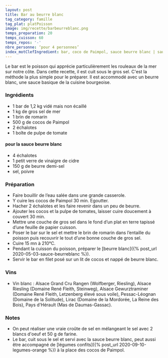 ```yaml
---
layout: post
title: Bar au beurre blanc
tag_category: famille
tag_plat: platPoisson
image: img/recette/barbeurreblanc.png
temps_preparation: 20
temps_cuisson: 60
temps_repos: '-'
nbre_personne: ‘pour 4 personnes’
index_motClefIngredient: bar, coco de Paimpol, sauce beurre blanc | sauce!beurre blanc
---
```

Le bar est le poisson qui apprécie particulièrement les rouleaux de la mer sur notre côte. Dans cette recette, il est cuit sous le gros sel. C'est la méthode la plus simple pour le préparer. Il est accommodé avec un beurre blanc, une sauce basique de la cuisine bourgeoise.

### Ingrédients
* 1 bar de 1,2 kg vidé mais non écaillé
* 1 kg de gros sel de mer
* 1 brin de romarin
* 500 g de cocos de Paimpol
* 2 échalotes
* 1 boîte de pulpe de tomate

#### pour la sauce beurre blanc
* 4 échalotes
* 1 petit verre de vinaigre de cidre
* 150 g de beurre demi-sel
* sel, poivre

### Préparation
* Faire bouillir de l’eau salée dans une grande casserole.
* Y cuire les cocos de Paimpol 30 min. Egoutter.
* Hacher 2 échalotes et les faire revenir dans un peu de beurre.
* Ajouter les cocos et la pulpe de tomates, laisser cuire doucement à couvert 30 min.
* Mettre une couche de gros sel dans le fond d’un plat en terre tapissé d’une feuille de papier cuisson.
* Poser le bar sur le sel et mettre le brin de romarin dans l’entaille du poisson puis recouvrir le tout d’une bonne couche de gros sel.
* Cuire 15 mn à 210°C.
* Pendant la cuisson du poisson, préparer le [beurre blanc]({% post_url 2020-05-03-sauce-beurreblanc %}).
* Servir le bar en filet posé sur un lit de cocos et nappé de beurre blanc.


### Vins
* Vin blanc : Alsace Grand Cru Rangen (Wolfberger, Riesling), Alsace Riesling (Domaine René Fleith, Steinweg), Alsace Gewurztraminer (Domaine René Fleith, Letzenberg élevé sous voile), Pessac-Léognan (Domaine de la Solitude), Lirac (Domaine de la Mordorée, La Reine des Bois), Pays d'Hérault (Mas de Daumas-Gassac).

### Notes
* On peut réaliser une vraie croûte de sel en mélangeant le sel avec 2 blancs d'oeuf et 50 g de farine.
* Le bar, cuit sous le sel et servi avec la sauce beurre blanc, peut aussi être accompagné de [légumes confits]({% post_url 2020-09-10-legumes-orange %}) à la place des cocos de Paimpol.
